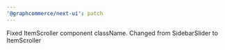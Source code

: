 ```yaml
---
'@graphcommerce/next-ui': patch
---
```


Fixed ItemScroller component className. Changed from SidebarSlider to ItemScroller
